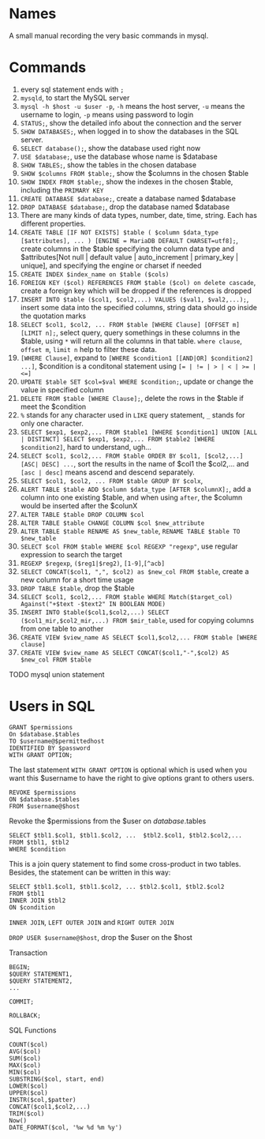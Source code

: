 # Names
A small manual recording the very basic commands in mysql.

# Commands

1. every sql statement ends with `;`
1. `mysqld`, to start the MySQL server
1. `mysql -h $host -u $user -p`, `-h` means the host server, `-u` means the username to login, `-p` means using password to login
1. `STATUS;`, show the detailed info about the connection and the server
1. `SHOW DATABASES;`, when logged in to show the databases in the SQL server.
1. `SELECT database();`, show the database used right now
1. `USE $database;`, use the database whose name is $database
1. `SHOW TABLES;`, show the tables in the chosen database 
1. `SHOW $columns FROM $table;`, show the $columns in the chosen $table
1. `SHOW INDEX FROM $table;`, show the indexes in the chosen $table, including the `PRIMARY KEY`
1. `CREATE DATABASE $database;`, create a database named $database
1. `DROP DATABASE $database;`, drop the database named $database
1. There are many kinds of data types, number, date, time, string. Each has different properties.
1. `CREATE TABLE [IF NOT EXISTS] $table ( $column $data_type [$attributes], ... ) [ENGINE = MariaDB DEFAULT CHARSET=utf8];`, create columns in the $table specifying the column data type and $attributes[Not null | default value | auto_increment | primary_key | unique], and specifying the engine or charset if needed
1. `CREATE INDEX $index_name on $table ($cols)`
1. `FOREIGN KEY ($col) REFERENCES FROM $table ($col) on delete cascade`, create a foreign key which will be dropped if the references is dropped
1. `INSERT INTO $table ($col1, $col2,...) VALUES ($val1, $val2,...);`, insert some data into the specified columns, string data should go inside the quotation marks
1. `SELECT $col1, $col2, ... FROM $table [WHERE Clause] [OFFSET m] [LIMIT n];`, select query, query somethings in these columns in the $table, using `*` will return all the columns in that table. `where clause`, `offset m`, `limit n` help to filter these data.
1. `[WHERE Clause]`, expand to `[WHERE $condition1 [[AND|OR] $condition2] ...]`, $condition is a conditonal statement using `[= | != | > | < | >= | <=]`
1. `UPDATE $table SET $col=$val WHERE $condition;`, update or change the value in specified column
1. `DELETE FROM $table [WHERE Clause];`, delete the rows in the $table if meet the $condition
1. `%` stands for any character used in `LIKE` query statement, `_` stands for only one character.
1. `SELECT $exp1, $exp2,... FROM $table1 [WHERE $condition1] UNION [ALL | DISTINCT] SELECT $exp1, $exp2,... FROM $table2 [WHERE $condition2]`, hard to understand, ugh...
1. `SELECT $col1, $col2,... FROM $table ORDER BY $col1, [$col2,...] [ASC| DESC] ...`, sort the results in the name of $col1 the $col2,... and `[asc | desc]` means ascend and descend separately. 
1. `SELECT $col1, $col2, ... FROM $table GROUP BY $colx`, 
1. `ALERT TABLE $table ADD $column $data_type [AFTER $columnX];`, add a column into one existing $table, and when using `after`, the $column would be inserted after the $colunX
1. `ALTER TABLE $table DROP COLUMN $col`
1. `ALTER TABLE $table CHANGE COLUMN $col $new_attribute`
1. `ALTER TABLE $table RENAME AS $new_table`, `RENAME TABLE $table TO $new_table`
1. `SELECT $col FROM $table WHERE $col REGEXP "regexp"`, use regular expression to search the target
1. `REGEXP $regexp`, `($reg1|$reg2)`, `[1-9]`,`[^acb]`
1. `SELECT CONCAT($col1, ",", $col2) as $new_col FROM $table`, create a new column for a short time usage 
1. `DROP TABLE $table`, drop the $table
1. `SELECT $col1, $col2,... FROM $table WHERE Match($target_col) Against("+$text -$text2" IN BOOLEAN MODE)`
1. `INSERT INTO $table($col1,$col2,...) SELECT ($col1_mir,$col2_mir,...) FROM $mir_table`, used for copying columns from one table to another
1. `CREATE VIEW $view_name AS SELECT $col1,$col2,... FROM $table [WHERE clause]`
1. `CREATE VIEW $view_name AS SELECT CONCAT($col1,"-",$col2) AS $new_col FROM $table`

TODO mysql union statement



# Users in SQL

    GRANT $permissions
    On $database.$tables
    TO $username@$permittedhost
    IDENTIFIED BY $password
    WITH GRANT OPTION;

The last statement `WITH GRANT OPTION` is optional which is used when you want this $username to have the right to give options grant to others users.

    REVOKE $permissions 
    ON $database.$tables
    FROM $username@$host

Revoke the $permissions from the $user on $database.$tables

    SELECT $tbl1.$col1, $tbl1.$col2, ...  $tbl2.$col1, $tbl2.$col2,...  
    FROM $tbl1, $tbl2
    WHERE $condition

This is a join query statement to find some cross-product in two tables.
Besides, the statement can be written in this way:

    SELECT $tbl1.$col1, $tbl1.$col2, ... $tbl2.$col1, $tbl2.$col2 
    FROM $tbl1
    INNER JOIN $tbl2
    ON $condition

`INNER JOIN`, `LEFT OUTER JOIN` and `RIGHT OUTER JOIN`

`DROP USER $username@$host`, drop the $user on the $host

Transaction

    BEGIN;
    $QUERY STATEMENT1,
    $QUERY STATEMENT2,
    ...

    COMMIT;

    ROLLBACK;

SQL Functions

    COUNT($col)
    AVG($col)
    SUM($col)
    MAX($col)
    MIN($col)
    SUBSTRING($col, start, end)
    LOWER($col)
    UPPER($col)
    INSTR($col,$patter)
    CONCAT($col1,$col2,...)
    TRIM($col)
    Now()
    DATE_FORMAT($col, '%w %d %m %y')

